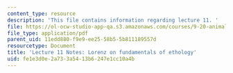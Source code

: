 ```yaml
---
content_type: resource
description: 'This file contains information regarding lecture 11. '
file: https://ol-ocw-studio-app-qa.s3.amazonaws.com/courses/9-20-animal-behavior-fall-2013/fe1e3d0e2a733a5413b6247e1cc10a4b_MIT9_20F13_Lec11.pdf
file_type: application/pdf
parent_uid: 11edd880-f9e9-ee25-58b5-5b811189557d
resourcetype: Document
title: 'Lecture 11 Notes: Lorenz on fundamentals of ethology'
uid: fe1e3d0e-2a73-3a54-13b6-247e1cc10a4b
---
```

